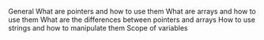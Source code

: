General
What are pointers and how to use them
What are arrays and how to use them
What are the differences between pointers and arrays
How to use strings and how to manipulate them
Scope of variables


